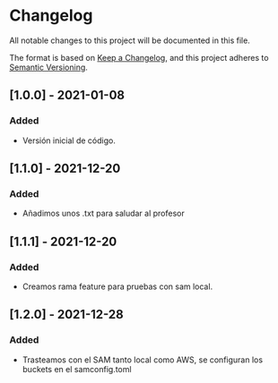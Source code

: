 # Changelog
All notable changes to this project will be documented in this file.

The format is based on [Keep a Changelog](https://keepachangelog.com/en/1.0.0/),
and this project adheres to [Semantic Versioning](https://semver.org/spec/v2.0.0.html).

## [1.0.0] - 2021-01-08
### Added
- Versión inicial de código.

## [1.1.0] - 2021-12-20
### Added
- Añadimos unos .txt para saludar al profesor

## [1.1.1] - 2021-12-20
### Added
- Creamos rama feature para pruebas con sam local.

## [1.2.0] - 2021-12-28
### Added
- Trasteamos con el SAM tanto local como AWS, se configuran los buckets en el samconfig.toml

